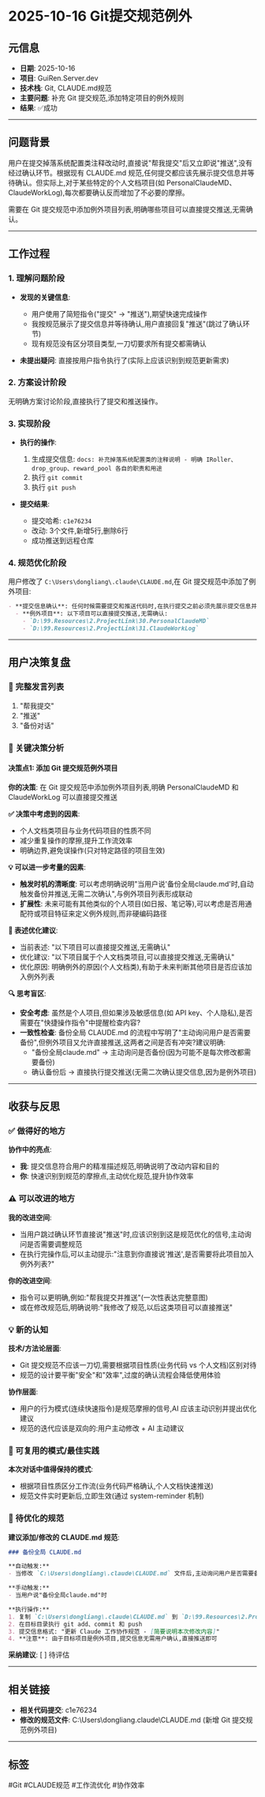 # 2025-10-16 Git提交规范例外

## 元信息
- **日期**: 2025-10-16
- **项目**: GuiRen.Server.dev
- **技术栈**: Git, CLAUDE.md规范
- **主要问题**: 补充 Git 提交规范,添加特定项目的例外规则
- **结果**: ✅成功

---

## 问题背景
用户在提交掉落系统配置类注释改动时,直接说"帮我提交"后又立即说"推送",没有经过确认环节。根据现有 CLAUDE.md 规范,任何提交都应该先展示提交信息并等待确认。但实际上,对于某些特定的个人文档项目(如 PersonalClaudeMD、ClaudeWorkLog),每次都要确认反而增加了不必要的摩擦。

需要在 Git 提交规范中添加例外项目列表,明确哪些项目可以直接提交推送,无需确认。

---

## 工作过程

### 1. 理解问题阶段
- **发现的关键信息**:
  - 用户使用了简短指令("提交" → "推送"),期望快速完成操作
  - 我按规范展示了提交信息并等待确认,用户直接回复"推送"(跳过了确认环节)
  - 现有规范没有区分项目类型,一刀切要求所有提交都需确认

- **未提出疑问**: 直接按用户指令执行了(实际上应该识别到规范更新需求)

### 2. 方案设计阶段
无明确方案讨论阶段,直接执行了提交和推送操作。

### 3. 实现阶段
- **执行的操作**:
  1. 生成提交信息: `docs: 补充掉落系统配置类的注释说明 - 明确 IRoller、drop_group、reward_pool 各自的职责和用途`
  2. 执行 `git commit`
  3. 执行 `git push`

- **提交结果**:
  - 提交哈希: `c1e76234`
  - 改动: 3个文件,新增5行,删除6行
  - 成功推送到远程仓库

### 4. 规范优化阶段
用户修改了 `C:\Users\dongliang\.claude\CLAUDE.md`,在 Git 提交规范中添加了例外项目:
```markdown
- **提交信息确认**: 任何时候需要提交和推送代码时,在执行提交之前必须先展示提交信息并等待确认
  - **例外项目**: 以下项目可以直接提交推送,无需确认:
    - `D:\99.Resources\2.ProjectLink\30.PersonalClaudeMD`
    - `D:\99.Resources\2.ProjectLink\31.ClaudeWorkLog`
```

---

## 用户决策复盘

### 📝 完整发言列表
1. "帮我提交"
2. "推送"
3. "备份对话"

### 🎯 关键决策分析

#### 决策点1: 添加 Git 提交规范例外项目
**你的决策**: 在 Git 提交规范中添加例外项目列表,明确 PersonalClaudeMD 和 ClaudeWorkLog 可以直接提交推送

**✅ 决策中考虑到的因素**:
- 个人文档类项目与业务代码项目的性质不同
- 减少重复操作的摩擦,提升工作流效率
- 明确边界,避免误操作(只对特定路径的项目生效)

**💡 可以进一步考量的因素**:
- **触发时机的清晰度**: 可以考虑明确说明"当用户说'备份全局claude.md'时,自动触发备份并推送,无需二次确认",与例外项目列表形成联动
- **扩展性**: 未来可能有其他类似的个人项目(如日报、笔记等),可以考虑是否用通配符或项目特征来定义例外规则,而非硬编码路径

**📝 表述优化建议**:
- 当前表述: "以下项目可以直接提交推送,无需确认"
- 优化建议: "以下项目属于个人文档类项目,可以直接提交推送,无需确认"
- 优化原因: 明确例外的原因(个人文档类),有助于未来判断其他项目是否应该加入例外列表

**🔍 思考盲区**:
- **安全考虑**: 虽然是个人项目,但如果涉及敏感信息(如 API key、个人隐私),是否需要在"快捷操作指令"中提醒检查内容?
- **一致性检查**: 备份全局 CLAUDE.md 的流程中写明了"主动询问用户是否需要备份",但例外项目又允许直接推送,这两者之间是否有冲突?建议明确:
  - "备份全局claude.md" → 主动询问是否备份(因为可能不是每次修改都需要备份)
  - 确认备份后 → 直接执行提交推送(无需二次确认提交信息,因为是例外项目)

---

## 收获与反思

### ✅ 做得好的地方
**协作中的亮点**:
- **我**: 提交信息符合用户的精准描述规范,明确说明了改动内容和目的
- **你**: 快速识别到规范的摩擦点,主动优化规范,提升协作效率

### ⚠️ 可以改进的地方
**我的改进空间**:
- 当用户跳过确认环节直接说"推送"时,应该识别到这是规范优化的信号,主动询问是否需要调整规范
- 在执行完操作后,可以主动提示:"注意到你直接说'推送',是否需要将此项目加入例外列表?"

**你的改进空间**:
- 指令可以更明确,例如:"帮我提交并推送"(一次性表达完整意图)
- 或在修改规范后,明确说明:"我修改了规范,以后这类项目可以直接推送"

### 💡 新的认知
**技术/方法论层面**:
- Git 提交规范不应该一刀切,需要根据项目性质(业务代码 vs 个人文档)区别对待
- 规范的设计要平衡"安全"和"效率",过度的确认流程会降低使用体验

**协作层面**:
- 用户的行为模式(连续快速指令)是规范摩擦的信号,AI 应该主动识别并提出优化建议
- 规范的迭代应该是双向的:用户主动修改 + AI 主动建议

### 📌 可复用的模式/最佳实践
**本次对话中值得保持的模式**:
- 根据项目性质区分工作流(业务代码严格确认,个人文档快速推送)
- 规范文件实时更新后,立即生效(通过 system-reminder 机制)

### 🔧 待优化的规范
**建议添加/修改的 CLAUDE.md 规范**:
```markdown
### 备份全局 CLAUDE.md

**自动触发:**
- 当修改 `C:\Users\dongliang\.claude\CLAUDE.md` 文件后,主动询问用户是否需要备份到 git 仓库

**手动触发:**
- 当用户说"备份全局claude.md"时

**执行操作:**
1. 复制 `C:\Users\dongliang\.claude\CLAUDE.md` 到 `D:\99.Resources\2.ProjectLink\30.PersonalClaudeMD\CLAUDE.md`
2. 在目标目录执行 git add、commit 和 push
3. 提交信息格式: "更新 Claude 工作协作规范 - [简要说明本次修改内容]"
4. **注意**: 由于目标项目是例外项目,提交信息无需用户确认,直接推送即可
```

**采纳建议**: [ ] 待评估

---

## 相关链接
- **相关代码提交**: c1e76234
- **修改的规范文件**: C:\Users\dongliang\.claude\CLAUDE.md (新增 Git 提交规范例外项目)

---

## 标签
#Git #CLAUDE规范 #工作流优化 #协作效率
